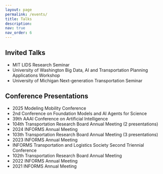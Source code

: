 ```yaml
---
layout: page
permalink: /events/
title: Talks
description:
nav: true
nav_order: 6
---
```



## Invited Talks
- MIT LIDS Research Seminar
- University of Washington Big Data, AI and Transportation Planning Applications Workshop
- University of Michigan Next-generation Transportation Seminar

## Conference Presentations
- 2025 Modeling Mobility Conference
- 2nd Conference on Foundation Models and AI Agents for Science
- 39th AAAI Conference on Artificial Intelligence
- 104th Transportation Research Board Annual Meeting (2 presentations)
- 2024 INFORMS Annual Meeting
- 103th Transportation Research Board Annual Meeting (3 presentations)
- 2023 INFORMS Annual Meeting
- INFORMS Transportation and Logistics Society Second Triennial Conference
- 102th Transportation Research Board Annual Meeting
- 2022 INFORMS Annual Meeting
- 2021 INFORMS Annual Meeting




